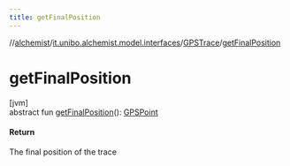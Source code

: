```yaml
---
title: getFinalPosition
---
```

//[alchemist](../../../index.html)/[it.unibo.alchemist.model.interfaces](../index.html)/[GPSTrace](index.html)/[getFinalPosition](get-final-position.html)



# getFinalPosition



[jvm]\
abstract fun [getFinalPosition](get-final-position.html)(): [GPSPoint](../-g-p-s-point/index.html)



#### Return



The final position of the trace




